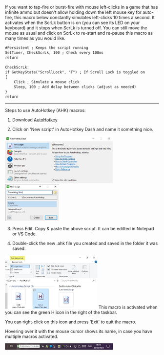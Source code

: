 If you want to tap-fire or burst-fire with mouse left-clicks in a game that has infinite ammo but doesn't allow holding down the left mouse key for auto-fire, this macro below constantly simulates left-clicks 10 times a second. It activates when the ScrLk button is on (you can see its LED on your keyboard) and it stops when ScrLk is turned off. You can still move the mouse as usual and click on ScrLk to re-start and re-pause this macro as many times as you would like.
```AHK
#Persistent ; Keeps the script running
SetTimer, CheckScrLk, 100 ; Check every 100ms
return

CheckScrLk:
if GetKeyState("ScrollLock", "T") ; If Scroll Lock is toggled on
{
    Click ; Simulate a mouse click
    Sleep, 100 ; Add delay between clicks (adjust as needed)
}
return
```
---
Steps to use AutoHotkey (AHK) macros: 

1) Download <a href="https://www.autohotkey.com" target="_blank" rel="noopener noreferrer">AutoHotkey</a>

2) Click on 'New script' in AutoHotkey Dash and name it something nice.
<img src='AutoHotkey Dash.jpg' width='70%' height='70%'>
<img src='New Script.jpg' width='35%' height='35%'>

3) Press Edit. Copy & paste the above script. It can be editted in Notepad or VS Code.

4) Double-click the new .ahk file you created and saved in the folder it was saved.
  <img src='Folder.jpg' width='60%' height='60%'>
This macro is activated when you can see the green H icon in the right of the taskbar.

You can right-click on this icon and press 'Exit' to quit the macro.

Hovering over it with the mouse cursor shows its name, in case you have multiple macros activated.

<img src='Hover.jpg' width='70%' height='70%'>
